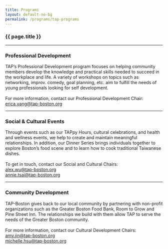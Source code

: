 ```yaml
---
title: Programs
layout: default-no-bg
permalink: /programs/tap-programs
---
```

<div class="main-contents-area">
<h3 class="no-bg">{{ page.title }}</h3>

  <hr id="professional-development">

  <h3>Professional Development</h3>
  <p>	       
  TAP’s Professional Development program focuses on helping community members develop the knowledge and practical skills needed to succeed in the workplace and life. A variety of workshops on topics such as networking, improv. comedy, goal planning, etc. aim to fulfill the needs of young professionals looking for self development.<br/><br/>
  For more information, contact our Professional Development Chair:<br/>
  <a href="mailto:erica.yang@tap-boston.org">erica.yang@tap-boston.org</a>
  </p>

  <hr id="social-and-cultural">

  <h3>Social & Cultural Events</h3>
  <p>
  Through events such as our TAPpy Hours, cultural celebrations, and health and wellness events, we help to create and maintain meaningful relationships. In addition, our Dinner Series brings individuals together to explore Boston’s food scene and to learn how to cook traditional Taiwanese dishes.<br/><br/>
  To get in touch, contact our Social and Cultural Chairs:<br/>
  <a href="mailto:alex.wu@tap-boston.org">alex.wu@tap-boston.org</a><br/>
  <a href="mailto:annie.tsai@tap-boston.org">annie.tsai@tap-boston.org</a><br/>
  </p>

  <hr id="community-development">

  <h3>Community Development</h3>
  <p>
  TAP-Boston gives back to our local community by partnering with non-profit organizations such as the Greater Boston Food Bank, Room to Grow and Pine Street Inn. The relationships we build with them allow TAP to serve the needs of the Greater Boston community.<br/><br/>
  For more information, contact our Cultural Development Chairs:<br/>
  <a href="mailto:amy.jin@tap-boston.org">amy.jin@tap-boston.org</a><br/>
  <a href="mailto:michelle.hsu@tap-boston.org">michelle.hsu@tap-boston.org</a><br/>
  </p>
</div>